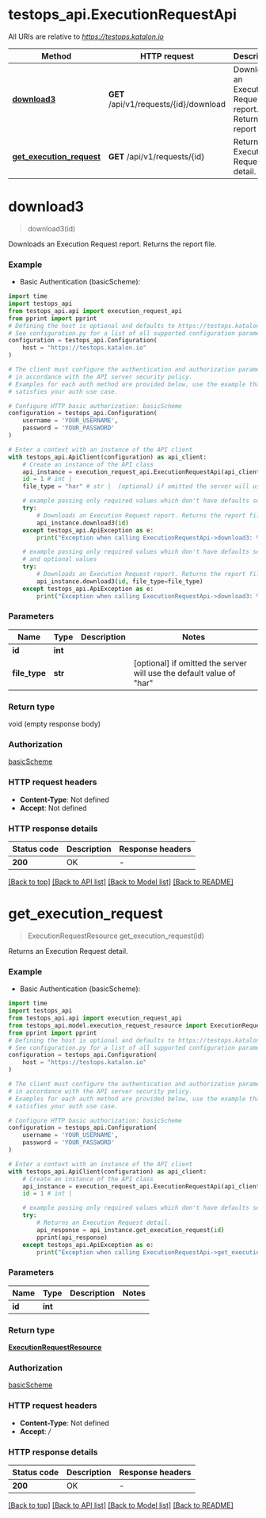 # testops_api.ExecutionRequestApi

All URIs are relative to *https://testops.katalon.io*

Method | HTTP request | Description
------------- | ------------- | -------------
[**download3**](ExecutionRequestApi.md#download3) | **GET** /api/v1/requests/{id}/download | Downloads an Execution Request report. Returns the report file.
[**get_execution_request**](ExecutionRequestApi.md#get_execution_request) | **GET** /api/v1/requests/{id} | Returns an Execution Request detail.


# **download3**
> download3(id)

Downloads an Execution Request report. Returns the report file.

### Example

* Basic Authentication (basicScheme):
```python
import time
import testops_api
from testops_api.api import execution_request_api
from pprint import pprint
# Defining the host is optional and defaults to https://testops.katalon.io
# See configuration.py for a list of all supported configuration parameters.
configuration = testops_api.Configuration(
    host = "https://testops.katalon.io"
)

# The client must configure the authentication and authorization parameters
# in accordance with the API server security policy.
# Examples for each auth method are provided below, use the example that
# satisfies your auth use case.

# Configure HTTP basic authorization: basicScheme
configuration = testops_api.Configuration(
    username = 'YOUR_USERNAME',
    password = 'YOUR_PASSWORD'
)

# Enter a context with an instance of the API client
with testops_api.ApiClient(configuration) as api_client:
    # Create an instance of the API class
    api_instance = execution_request_api.ExecutionRequestApi(api_client)
    id = 1 # int | 
    file_type = "har" # str |  (optional) if omitted the server will use the default value of "har"

    # example passing only required values which don't have defaults set
    try:
        # Downloads an Execution Request report. Returns the report file.
        api_instance.download3(id)
    except testops_api.ApiException as e:
        print("Exception when calling ExecutionRequestApi->download3: %s\n" % e)

    # example passing only required values which don't have defaults set
    # and optional values
    try:
        # Downloads an Execution Request report. Returns the report file.
        api_instance.download3(id, file_type=file_type)
    except testops_api.ApiException as e:
        print("Exception when calling ExecutionRequestApi->download3: %s\n" % e)
```

### Parameters

Name | Type | Description  | Notes
------------- | ------------- | ------------- | -------------
 **id** | **int**|  |
 **file_type** | **str**|  | [optional] if omitted the server will use the default value of "har"

### Return type

void (empty response body)

### Authorization

[basicScheme](../README.md#basicScheme)

### HTTP request headers

 - **Content-Type**: Not defined
 - **Accept**: Not defined

### HTTP response details
| Status code | Description | Response headers |
|-------------|-------------|------------------|
**200** | OK |  -  |

[[Back to top]](#) [[Back to API list]](../README.md#documentation-for-api-endpoints) [[Back to Model list]](../README.md#documentation-for-models) [[Back to README]](../README.md)

# **get_execution_request**
> ExecutionRequestResource get_execution_request(id)

Returns an Execution Request detail.

### Example

* Basic Authentication (basicScheme):
```python
import time
import testops_api
from testops_api.api import execution_request_api
from testops_api.model.execution_request_resource import ExecutionRequestResource
from pprint import pprint
# Defining the host is optional and defaults to https://testops.katalon.io
# See configuration.py for a list of all supported configuration parameters.
configuration = testops_api.Configuration(
    host = "https://testops.katalon.io"
)

# The client must configure the authentication and authorization parameters
# in accordance with the API server security policy.
# Examples for each auth method are provided below, use the example that
# satisfies your auth use case.

# Configure HTTP basic authorization: basicScheme
configuration = testops_api.Configuration(
    username = 'YOUR_USERNAME',
    password = 'YOUR_PASSWORD'
)

# Enter a context with an instance of the API client
with testops_api.ApiClient(configuration) as api_client:
    # Create an instance of the API class
    api_instance = execution_request_api.ExecutionRequestApi(api_client)
    id = 1 # int | 

    # example passing only required values which don't have defaults set
    try:
        # Returns an Execution Request detail.
        api_response = api_instance.get_execution_request(id)
        pprint(api_response)
    except testops_api.ApiException as e:
        print("Exception when calling ExecutionRequestApi->get_execution_request: %s\n" % e)
```

### Parameters

Name | Type | Description  | Notes
------------- | ------------- | ------------- | -------------
 **id** | **int**|  |

### Return type

[**ExecutionRequestResource**](ExecutionRequestResource.md)

### Authorization

[basicScheme](../README.md#basicScheme)

### HTTP request headers

 - **Content-Type**: Not defined
 - **Accept**: */*

### HTTP response details
| Status code | Description | Response headers |
|-------------|-------------|------------------|
**200** | OK |  -  |

[[Back to top]](#) [[Back to API list]](../README.md#documentation-for-api-endpoints) [[Back to Model list]](../README.md#documentation-for-models) [[Back to README]](../README.md)

